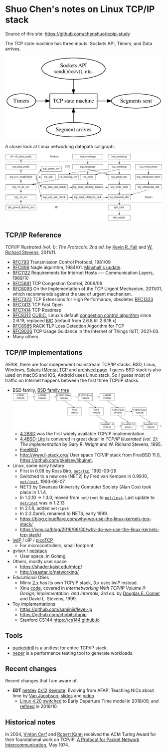# Shuo Chen's notes on Linux TCP/IP stack

Source of this site: <https://github.com/chenshuo/tcpip-study>

The TCP state machine has three inputs: Sockets API, Timers, and Data arrives.

![TCP](img/statemachine.png)

A closer look at Linux networking datapath callgraph:

![Callgraph](img/callgraph.png)

## TCP/IP Reference

_TCP/IP Illustrated (vol. 1): The Protocols, 2nd ed._ by [Kevin R. Fall](http://kfall.com/) and [W. Richard Stevens](http://www.kohala.com/start/), 2011/11.

* [RFC793](https://tools.ietf.org/html/rfc793) Transmission Control Protocol, 1981/09
* [RFC896](https://tools.ietf.org/html/rfc896) Nagle algorithm, 1984/01.
  [Minshall's update](https://tools.ietf.org/html/draft-minshall-nagle-00).
* [RFC1122](https://tools.ietf.org/html/rfc1122) Requirements for Internet Hosts --- Communication Layers, 1989/10
* [RFC5681](https://tools.ietf.org/html/rfc5681) TCP Congestion Control, 2009/09
* [RFC6093](https://tools.ietf.org/html/rfc6093) On the Implementation of the TCP Urgent Mechanism, 2011/01,
  which recommends against the use of urgent mechanism.
* [RFC7323](https://tools.ietf.org/html/rfc7323) TCP Extensions for High Performance, obsoletes [RFC1323](https://tools.ietf.org/html/rfc1323)
* [RFC7413](https://tools.ietf.org/html/rfc7414) TCP Fast Open
* [RFC7414](https://tools.ietf.org/html/rfc7414) TCP Roadmap
* [RFC8312](https://tools.ietf.org/html/rfc8312) [CUBIC](https://en.wikipedia.org/wiki/CUBIC_TCP),
  Linux's default [congestion control algorithm](https://en.wikipedia.org/wiki/TCP_congestion_control) since 2.6.19,
  replaced [BIC](https://en.wikipedia.org/wiki/BIC_TCP) (default from 2.6.8 till 2.6.18.x)
* [RFC8985](https://tools.ietf.org/html/rfc8985) RACK-TLP Loss Detection Algorithm for TCP
* [RFC9006](https://tools.ietf.org/html/rfc9006) TCP Usage Guidance in the Internet of Things (IoT), 2021-03.
* Many others

## TCP/IP Implementations

AFAIK, there are four independent mainstream TCP/IP stacks: BSD, Linux, Windows,
[Solaris](https://github.com/kofemann/opensolaris/blob/master/usr/src/uts/common/inet/tcp/tcp.c) ([Mentat TCP](https://en.wikipedia.org/wiki/Mentat_Portable_Streams) and [archived page](https://web.archive.org/web/19990422220032/http://www.mentat.com/tcp/tcpfaq.html).
I guess BSD stack is also used on macOS and iOS, Android uses Linux stack.
So I guess most of traffic on Internet happens between the first three TCP/IP stacks.

* BSD family, [BSD family tree](https://svnweb.freebsd.org/base/head/share/misc/bsd-family-tree?view=markup)
   ![bsd](img/bsd.png)
    * [4.2BSD](https://www.tuhs.org/cgi-bin/utree.pl?file=4.1cBSD/a/sys/netinet) was the first widely available TCP/IP implementation.
    * [4.4BSD-Lite](https://github.com/chenshuo/4.4BSD-Lite2/tree/master/sys/netinet) is convered in great detail in
    _TCP/IP Illustrated (vol. 2): The Implementation_ by Gary R. Wright and W. Richard Stevens, 1995.
    * [FreeBSD](https://cgit.freebsd.org/src/tree/sys/netinet)
    * <http://www.f-stack.org/> User space TCP/IP stack from FreeBSD 11.0, <https://github.com/pkelsey/libuinet>.
* Linux, some early history
    * First in 0.98 by Ross Biro, [`net/tcp`](https://elixir.bootlin.com/linux/0.98/source/net/tcp), 1992-09-29
    * Switched to a new one (NET2) by Fred van Kempen in 0.99.10, [`net/inet`](https://elixir.bootlin.com/linux/0.99.10/source/net/inet), 1993-06-07
    * NET3 by Swansea University Computer Society (Alan Cox) took place in 1.1.4.
    * In 1.2.10 -> 1.3.0, moved from `net/inet` to [`net/ipv4`](https://elixir.bootlin.com/linux/latest/source/net/ipv4).
      Last update to [`net/inet`](https://elixir.bootlin.com/linux/1.2.13/source/net/inet) was in 1.2.13
    * In 2.1.8, added `net/ipv6`
    * In 2.2.0pre5, renamed to NET4, early 1999.
    * <https://blog.cloudflare.com/why-we-use-the-linux-kernels-tcp-stack/>
    * <https://jvns.ca/blog/2016/06/30/why-do-we-use-the-linux-kernels-tcp-stack/>
* [lwIP](https://en.wikipedia.org/wiki/LwIP) / uIP / [picoTCP](https://github.com/tass-belgium/picotcp)
    * For microcontrollers, small footprint
* gvisor / [netstack](https://github.com/google/gvisor/tree/master/pkg/tcpip)
    * User space, in Golang
* Others, mostly user space
    * <https://shader.kaist.edu/mtcp/>
    * <http://seastar.io/networking/>
* Educational OSes
    * Minix [2.x](https://github.com/chenshuo/old-minix/tree/master/src/inet) has its own TCP/IP stack, 3.x uses lwIP instead.
    * Xinu [code](ftp://ftp.cs.purdue.edu/pub/comer/TCPIP-vol2.dist.tar.gz),
      covered in _Internetworking With TCP/IP Volume II: Design, Implementation, and Internals, 3rd ed._ by
      [Douglas E. Comer](https://www.cs.purdue.edu/homes/comer/netbooks.html) and David L. Stevens, 1999.
* Toy implementations
    * <https://github.com/saminiir/level-ip>
    * <https://github.com/chobits/tapip>
    * Stanford CS144 <https://cs144.github.io>

## Tools

* [packetdrill](https://github.com/google/packetdrill) is a unittest for entire TCP/IP stack.
* [neper](https://github.com/google/neper) is a performance testing tool to generate workloads.

## Recent changes

Recent changes that I am aware of.

* **EDT** [netdev](https://netdevconf.info/) [0x12](https://netdevconf.info/0x12/) [Keynote](https://netdevconf.info/0x12/session.html?evolving-from-afap-teaching-nics-about-time):
  Evolving from AFAP: Teaching NICs about time by [Van Jacobson](https://en.wikipedia.org/wiki/Van_Jacobson),
  [slides](https://www.files.netdevconf.info/d/4ee0a09788fe49709855/) and [video](https://youtu.be/MAni0_lN7zE).
    * [Linux 4.20](https://kernelnewbies.org/Linux_4.20#TCP:_switch_to_Early_Departure_Time_model) [switched](https://lwn.net/ml/netdev/20180921155154.49489-1-edumazet@google.com/) to
      Early Departure Time model in 2018/09, and [refined](https://lwn.net/ml/netdev/20181015163758.232436-1-edumazet@google.com/) in 2018/10.


## Historical notes

In 2004, [Vinton Cerf](https://en.wikipedia.org/wiki/Vint_Cerf) and [Robert Kahn](https://en.wikipedia.org/wiki/Bob_Kahn) received the ACM Turing Award for their foundational work on TCP/IP.
[A Protocol for Packet Network Intercommunication](https://www.cs.princeton.edu/courses/archive/fall06/cos561/papers/cerf74.pdf), May 1974.
